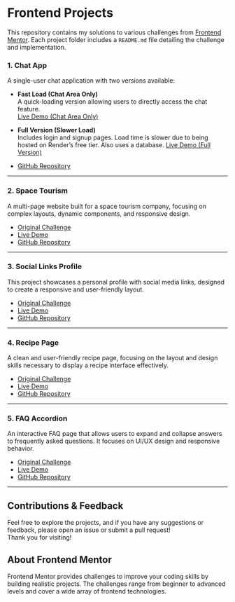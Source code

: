 # Frontend Projects

This repository contains my solutions to various challenges from [Frontend Mentor](https://www.frontendmentor.io/). Each project folder includes a `README.md` file detailing the challenge and implementation.

### 1. Chat App
A single-user chat application with two versions available:

- **Fast Load (Chat Area Only)**  
  A quick-loading version allowing users to directly access the chat feature.  
  [Live Demo (Chat Area Only)](https://deploying-repo.onrender.com/)

- **Full Version (Slower Load)**  
  Includes login and signup pages. Load time is slower due to being hosted on Render’s free tier. Also uses a database.
  [Live Demo (Full Version)](https://cluep-assignment-web.onrender.com/)

- [GitHub Repository](https://github.com/Buerkem/cluep-assignment)

---

### 2. Space Tourism
A multi-page website built for a space tourism company, focusing on complex layouts, dynamic components, and responsive design.

- [Original Challenge](https://www.frontendmentor.io/challenges/space-tourism-multipage-website-gRWj1URZ3)
- [Live Demo](https://eli-frontend-projects.github.io/space-tourism-website/index.html)
- [GitHub Repository](https://github.com/Eli-Frontend-Projects/space-tourism-website)

---

### 3. Social Links Profile
This project showcases a personal profile with social media links, designed to create a responsive and user-friendly layout.

- [Original Challenge](https://www.frontendmentor.io/challenges/social-links-profile)
- [Live Demo](https://eli-frontend-projects.github.io/social-links-profile/)
- [GitHub Repository](https://github.com/Eli-Frontend-Projects/social-links-profile)

---

### 4. Recipe Page
A clean and user-friendly recipe page, focusing on the layout and design skills necessary to display a recipe interface effectively.

- [Original Challenge](https://www.frontendmentor.io/challenges/recipe-page-KiTsR8QQKm)
- [Live Demo](https://eli-frontend-projects.github.io/recipe-page/)
- [GitHub Repository](https://github.com/Eli-Frontend-Projects/recipe-page)

---

### 5. FAQ Accordion
An interactive FAQ page that allows users to expand and collapse answers to frequently asked questions. It focuses on UI/UX design and responsive behavior.

- [Original Challenge](https://www.frontendmentor.io/challenges/faq-accordion-wyfFdeBwBz)
- [Live Demo](https://eli-frontend-projects.github.io/FAQaccordion/)
- [GitHub Repository](https://github.com/Eli-Frontend-Projects/FAQaccordion)

---

## Contributions & Feedback
Feel free to explore the projects, and if you have any suggestions or feedback, please open an issue or submit a pull request!  
Thank you for visiting!

## About Frontend Mentor
Frontend Mentor provides challenges to improve your coding skills by building realistic projects. The challenges range from beginner to advanced levels and cover a wide array of frontend technologies.
